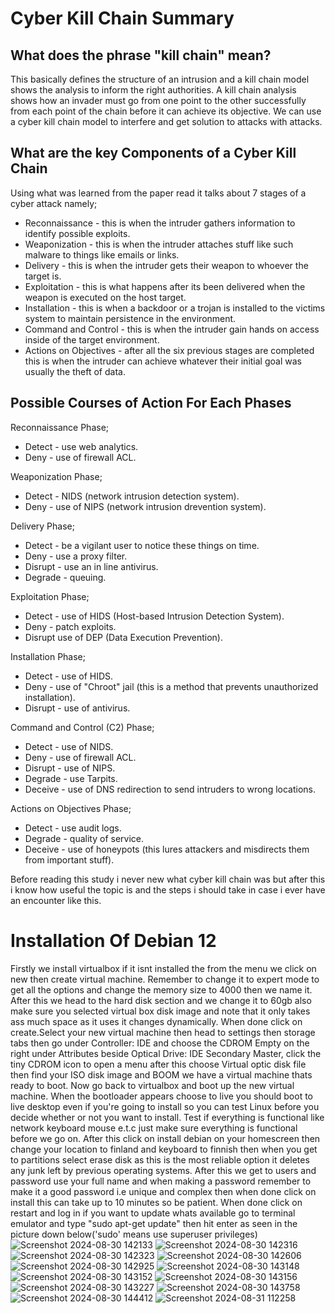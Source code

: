 # Cyber Kill Chain Summary
## What does the phrase "kill chain" mean?
This basically defines the structure of an intrusion and a kill chain model shows the analysis to inform the right authorities. A kill chain analysis shows how an invader must go from one point to the other successfully from each point of the chain before it can achieve its objective. We can use a cyber kill chain model to interfere and get solution to attacks with attacks.

## What are the key Components of a Cyber Kill Chain
Using what was learned from the paper read it talks about 7 stages of a cyber attack namely;

- Reconnaissance - this is when the intruder gathers information to identify possible exploits.
- Weaponization - this is when the intruder attaches stuff like such malware to things like emails or links.
- Delivery - this is when the intruder gets their weapon to whoever the target is.
- Exploitation - this is what happens after its been delivered when the weapon is executed on the host target.
- Installation - this is when a backdoor or a trojan is installed to the victims system to maintain persistence in the environment.
- Command and Control - this is when the intruder gain hands on access inside of the target environment.
- Actions on Objectives - after all the six previous stages are completed this is when the intruder can achieve whatever their initial goal was usually the theft of data.

## Possible Courses of Action For Each Phases

Reconnaissance Phase;
- Detect - use web analytics.
- Deny - use of firewall ACL.

Weaponization Phase;
- Detect - NIDS (network intrusion detection system).
- Deny - use of NIPS (network intrusion drevention system).

Delivery Phase;
- Detect - be a vigilant user to notice these things on time.
- Deny - use a proxy filter.
- Disrupt - use an in line antivirus.
- Degrade - queuing.

Exploitation Phase;
- Detect - use of HIDS (Host-based Intrusion Detection System).
- Deny - patch exploits.
- Disrupt use of DEP (Data Execution Prevention).

Installation Phase;
- Detect - use of HIDS.
- Deny - use of "Chroot" jail (this is a method that prevents unauthorized installation).
- Disrupt - use of antivirus.

Command and Control (C2) Phase;
- Detect - use of NIDS.
- Deny - use of firewall ACL.
- Disrupt - use of NIPS.
- Degrade - use Tarpits.
- Deceive - use of DNS redirection to send intruders to wrong locations.

Actions on Objectives Phase;
- Detect - use audit logs.
- Degrade - quality of service.
- Deceive - use of honeypots (this lures attackers and misdirects them from important stuff).

Before reading this study i never new what cyber kill chain was but after this i know how useful the topic is and the steps i should take in case i ever have an encounter like this.



# Installation Of Debian 12

Firstly we install virtualbox if it isnt installed the from the menu we click on new then create virtual machine. Remember to change it to expert mode to get all the options and change the memory size to 4000 then we name it. After this we head to the hard disk section and we change it to 60gb also make sure you selected virtual box disk image and note that it only takes ass much space as it uses it changes dynamically. When done click on create.Select your new virtual machine then head to settings then storage tabs then go under Controller: IDE and choose the CDROM Empty on the right under Attributes beside Optical Drive: IDE Secondary Master, click the tiny CDROM icon to open a menu after this choose Virtual optic disk file then find your ISO disk image and BOOM we have a virtual machine thats ready to boot. Now go back to virtualbox and boot up the new virtual machine. When the bootloader appears choose to live you should boot to live desktop even if you're going to install so you can test Linux before you decide whether or not you want to install. Test if everything is functional like network keyboard mouse e.t.c just make sure everything is functional before we go on. After this click on install debian on your homescreen then change your location to finland and keyboard to finnish then when you get to partitions select erase disk as this is the most reliable option it deletes any junk left by previous operating systems. After this we get to users and password use your full name and when making a password remember to make it a good password i.e unique and complex then when done click on install this can take up to 10 minutes so be patient. When done click on restart and log in if you want to update whats available go to terminal emulator and type "sudo apt-get update" then hit enter as seen in the picture down below('sudo' means use superuser privileges)
![Screenshot 2024-08-30 142133](https://github.com/user-attachments/assets/bc401a29-78d2-4eef-ab3f-3c5771663fde)
![Screenshot 2024-08-30 142316](https://github.com/user-attachments/assets/79dd29e0-eb36-4cc0-9f01-7a103c9fa0ea)
![Screenshot 2024-08-30 142323](https://github.com/user-attachments/assets/f178f881-d1eb-4cfc-99da-2d950ef4943a)
![Screenshot 2024-08-30 142606](https://github.com/user-attachments/assets/a85d34ef-5473-4c01-ab49-bf8d3bbebb1a)
![Screenshot 2024-08-30 142925](https://github.com/user-attachments/assets/826d2a72-640e-4824-ba0c-69f94f931599)
![Screenshot 2024-08-30 143148](https://github.com/user-attachments/assets/21df099a-3a1f-4343-8f93-b44f0b665ca4)
![Screenshot 2024-08-30 143152](https://github.com/user-attachments/assets/3ba3a119-7842-40ba-b289-c009e19fdb78)
![Screenshot 2024-08-30 143156](https://github.com/user-attachments/assets/970413ad-1388-41b1-9512-2d46d4be15ab)
![Screenshot 2024-08-30 143227](https://github.com/user-attachments/assets/5cd74aba-6250-4ecd-888b-91b262b57b1a)
![Screenshot 2024-08-30 143758](https://github.com/user-attachments/assets/83c877cf-e7b0-4319-b39d-eb782342ae0f)
![Screenshot 2024-08-30 144412](https://github.com/user-attachments/assets/f4a1b70b-cf72-4fef-af8d-124333640227)
![Screenshot 2024-08-31 112258](https://github.com/user-attachments/assets/775ae897-b350-4e5d-904f-5cbde92d30e2)
